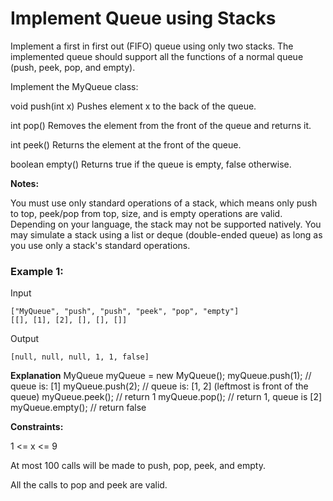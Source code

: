 # Implement Queue using Stacks

Implement a first in first out (FIFO) queue using only two stacks. The implemented queue should support all the functions of a normal queue (push, peek, pop, and empty).

Implement the MyQueue class:

void push(int x) Pushes element x to the back of the queue.

int pop() Removes the element from the front of the queue and returns it.

int peek() Returns the element at the front of the queue.

boolean empty() Returns true if the queue is empty, false otherwise.

**Notes:**

You must use only standard operations of a stack, which means only push to top, peek/pop from top, size, and is empty operations are valid.
Depending on your language, the stack may not be supported natively. You may simulate a stack using a list or deque (double-ended queue) as long as you use only a stack's standard operations.
 

### Example 1:

Input
```
["MyQueue", "push", "push", "peek", "pop", "empty"]
[[], [1], [2], [], [], []]
```
Output
```
[null, null, null, 1, 1, false]
```
**Explanation**
MyQueue myQueue = new MyQueue();
myQueue.push(1); // queue is: [1]
myQueue.push(2); // queue is: [1, 2] (leftmost is front of the queue)
myQueue.peek(); // return 1
myQueue.pop(); // return 1, queue is [2]
myQueue.empty(); // return false
 

**Constraints:**

1 <= x <= 9

At most 100 calls will be made to push, pop, peek, and empty.

All the calls to pop and peek are valid.
